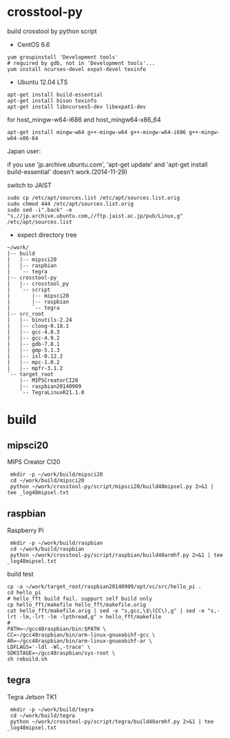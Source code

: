 crosstool-py
============

build crosstool by python script


* CentOS 6.6

```
yum groupinstall 'Development tools'
# required by gdb, not in 'Development tools'...
yum install ncurses-devel expat-devel texinfo
```

* Ubuntu 12.04 LTS

```
apt-get install build-essential
apt-get install bison texinfo
apt-get install libncurses5-dev libexpat1-dev
```

for host_mingw-w64-i686 and host_mingw64-x86_64
```
apt-get install mingw-w64 g++-mingw-w64 g++-mingw-w64-i686 g++-mingw-w64-x86-64
```

Japan user:

if you use 'jp.archive.ubuntu.com',
'apt-get update' and 'apt-get install build-essential' doesn't work.(2014-11-29)

switch to JAIST
```
sudo cp /etc/apt/sources.list /etc/apt/sources.list.orig
sudo chmod 444 /etc/apt/sources.list.orig
sudo sed -i".back" -e "s,//jp.archive.ubuntu.com,//ftp.jaist.ac.jp/pub/Linux,g" /etc/apt/sources.list
```



* expect directory tree

```
~/work/
|-- build
|   |-- mipsci20
|   |-- raspbian
|   `-- tegra
|-- crosstool-py
|   |-- crosstool_py
|   `-- script
|       |-- mipsci20
|       |-- raspbian
|       `-- tegra
|-- src_root
|   |-- binutils-2.24
|   |-- cloog-0.18.1
|   |-- gcc-4.8.3
|   |-- gcc-4.9.2
|   |-- gdb-7.8.1
|   |-- gmp-5.1.3
|   |-- isl-0.12.2
|   |-- mpc-1.0.2
|   |-- mpfr-3.1.2
`-- target_root
    |-- MIPSCreatorCI20
    |-- raspbian20140909
    `-- TegraLinuxR21.1.0
```

# build

## mipsci20

MIPS Creator CI20

```
 mkdir -p ~/work/build/mipsci20
 cd ~/work/build/mipsci20
 python ~/work/crosstool-py/script/mipsci20/build48mipsel.py 2>&1 | tee _log48mipsel.txt
```

## raspbian

Raspberry Pi

```
 mkdir -p ~/work/build/raspbian
 cd ~/work/build/raspbian
 python ~/work/crosstool-py/script/raspbian/build48armhf.py 2>&1 | tee _log48mipsel.txt
```

build test
```
cp -a ~/work/target_root/raspbian20140909/opt/vc/src/hello_pi .
cd hello_pi
# hello_fft build fail. suppurt self build only
cp hello_fft/makefile hello_fft/makefile.orig
cat hello_fft/makefile.orig | sed -e "s,gcc,\$\(CC\),g" | sed -e "s,-lrt -lm,-lrt -lm -lpthread,g" > hello_fft/makefile
#
PATH=~/gcc48raspbian/bin:$PATH \
CC=~/gcc48raspbian/bin/arm-linux-gnueabihf-gcc \
AR=~/gcc48raspbian/bin/arm-linux-gnueabihf-ar \
LDFLAGS='-ldl -Wl,-trace' \
SDKSTAGE=~/gcc48raspbian/sys-root \
sh rebuild.sh
```

## tegra

Tegra Jetson TK1

```
 mkdir -p ~/work/build/tegra
 cd ~/work/build/tegra
 python ~/work/crosstool-py/script/tegra/build48armhf.py 2>&1 | tee _log48mipsel.txt
```

